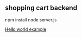 ## shopping cart backend

npm install
node server.js

[Hello world example](https://expressjs.com/en/starter/hello-world.html)
